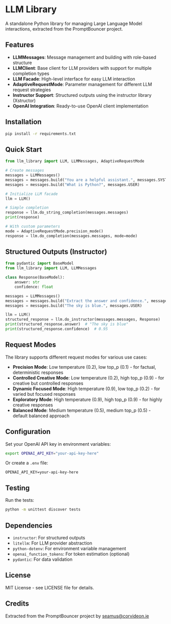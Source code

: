 # LLM Library

A standalone Python library for managing Large Language Model interactions, extracted from the PromptBouncer project.

## Features

- **LLMMessages**: Message management and building with role-based structure
- **LLMClient**: Base client for LLM providers with support for multiple completion types
- **LLM Facade**: High-level interface for easy LLM interaction
- **AdaptiveRequestMode**: Parameter management for different LLM request strategies
- **Instructor Support**: Structured outputs using the instructor library (Xstructor)
- **OpenAI Integration**: Ready-to-use OpenAI client implementation

## Installation

```bash
pip install -r requirements.txt
```

## Quick Start

```python
from llm_library import LLM, LLMMessages, AdaptiveRequestMode

# Create messages
messages = LLMMessages()
messages = messages.build("You are a helpful assistant.", messages.SYSTEM)
messages = messages.build("What is Python?", messages.USER)

# Initialize LLM facade
llm = LLM()

# Simple completion
response = llm.do_string_completion(messages.messages)
print(response)

# With custom parameters
mode = AdaptiveRequestMode.precision_mode()
response = llm.do_completion(messages.messages, mode=mode)
```

## Structured Outputs (Instructor)

```python
from pydantic import BaseModel
from llm_library import LLM, LLMMessages

class Response(BaseModel):
    answer: str
    confidence: float

messages = LLMMessages()
messages = messages.build("Extract the answer and confidence.", messages.SYSTEM)
messages = messages.build("The sky is blue.", messages.USER)

llm = LLM()
structured_response = llm.do_instructor(messages.messages, Response)
print(structured_response.answer)  # "The sky is blue"
print(structured_response.confidence)  # 0.95
```

## Request Modes

The library supports different request modes for various use cases:

- **Precision Mode**: Low temperature (0.2), low top_p (0.1) - for factual, deterministic responses
- **Controlled Creative Mode**: Low temperature (0.2), high top_p (0.9) - for creative but controlled responses
- **Dynamic Focused Mode**: High temperature (0.9), low top_p (0.2) - for varied but focused responses
- **Exploratory Mode**: High temperature (0.9), high top_p (0.9) - for highly creative responses
- **Balanced Mode**: Medium temperature (0.5), medium top_p (0.5) - default balanced approach

## Configuration

Set your OpenAI API key in environment variables:

```bash
export OPENAI_API_KEY="your-api-key-here"
```

Or create a `.env` file:

```
OPENAI_API_KEY=your-api-key-here
```

## Testing

Run the tests:

```bash
python -m unittest discover tests
```

## Dependencies

- `instructor`: For structured outputs
- `litellm`: For LLM provider abstraction
- `python-dotenv`: For environment variable management
- `openai_function_tokens`: For token estimation (optional)
- `pydantic`: For data validation

## License

MIT License - see LICENSE file for details.

## Credits

Extracted from the PromptBouncer project by seamus@corvideon.ie